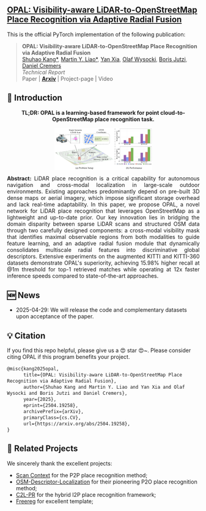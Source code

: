 <h2> 
<a href="https://whu-usi3dv.github.io/OPAL/" target="_blank">OPAL: Visibility-aware LiDAR-to-OpenStreetMap Place Recognition via Adaptive Radial Fusion</a>
</h2>

This is the official PyTorch implementation of the following publication:

> **OPAL: Visibility-aware LiDAR-to-OpenStreetMap Place Recognition via Adaptive Radial Fusion**<br/>
> [Shuhao Kang*](https://kang-1-2-3.github.io/), [Martin Y. Liao*](https://martin-liao.github.io/), [Yan Xia](https://yan-xia.github.io/), [Olaf Wysocki](https://olafwysocki.github.io/), [Boris Jutzi](https://www.professoren.tum.de/en/jutzi-boris), [Daniel Cremers](https://cvg.cit.tum.de/members/cremers)<br/>
> *Technical Report*<br/>
> Paper | [**Arxiv**](https://arxiv.org/abs/2504.19258) | Project-page | Video


## 🔭 Introduction
<p align="center">
<strong>TL;DR: OPAL is a learning-based framework for point cloud-to-OpenStreetMap place recognition task.</strong>
</p>
<img src="./motivation.png" alt="Motivation" style="zoom:25%; display: block; margin-left: auto; margin-right: auto; max-width: 100%;">

<p align="justify">
<strong>Abstract:</strong>  LiDAR place recognition is a critical capability for autonomous navigation and cross-modal localization in large-scale outdoor environments. Existing approaches predominantly depend on pre-built 3D dense maps or aerial imagery, which impose significant storage overhead and lack real-time adaptability. In this paper, we propose OPAL, a novel network for LiDAR place recognition that leverages OpenStreetMap as a lightweight and up-to-date prior. Our key innovation lies in bridging the domain disparity between sparse LiDAR scans and structured OSM data through two carefully designed components: a cross-modal visibility mask that identifies maximal observable regions from both modalities to guide feature learning, and an adaptive radial fusion module that dynamically consolidates multiscale radial features into discriminative global descriptors. Extensive experiments on the augmented KITTI and KITTI-360 datasets demonstrate OPAL's superiority, achieving 15.98% higher recall at @1m threshold for top-1 retrieved matches while operating at 12x faster inference speeds compared to state-of-the-art approaches. 
</p>

## 🆕 News
- 2025-04-29: We will release the code and complementary datasets upon acceptance of the paper.  


## 💡 Citation
If you find this repo helpful, please give us a 😍 star 😍~. Please consider citing OPAL if this program benefits your project.
```
@misc{kang2025opal,
      title={OPAL: Visibility-aware LiDAR-to-OpenStreetMap Place Recognition via Adaptive Radial Fusion}, 
      author={Shuhao Kang and Martin Y. Liao and Yan Xia and Olaf Wysocki and Boris Jutzi and Daniel Cremers},
      year={2025},
      eprint={2504.19258},
      archivePrefix={arXiv},
      primaryClass={cs.CV},
      url={https://arxiv.org/abs/2504.19258}, 
}
```

## 🔗 Related Projects
We sincerely thank the excellent projects:
- [Scan Context](https://github.com/asdfghjkl623/scancontext) for the P2P place recognition method;
- [OSM-Descriptor-Localization](https://github.com/dudgnsrj/OSM-Descriptor-Localization) for their pioneering P2O place recognition method;
- [C2L-PR](https://github.com/lab-sun/C2L-PR) for the hybrid I2P place recognition framework; 
- [Freereg](https://github.com/WHU-USI3DV/FreeReg) for excellent template; 